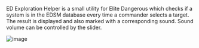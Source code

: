 ED Exploration Helper is a small utility for Elite Dangerous which checks if a system is in the EDSM database every time a commander selects a target.
The result is displayed and also marked with a corresponding sound. Sound volume can be controlled by the slider.

![image](https://user-images.githubusercontent.com/19305914/121789712-0ad06e00-cbd0-11eb-88e1-368a039e11bb.png)
